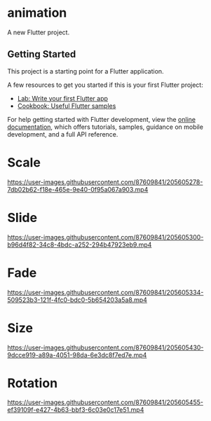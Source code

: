 # animation

A new Flutter project.

## Getting Started

This project is a starting point for a Flutter application.

A few resources to get you started if this is your first Flutter project:

- [Lab: Write your first Flutter app](https://docs.flutter.dev/get-started/codelab)
- [Cookbook: Useful Flutter samples](https://docs.flutter.dev/cookbook)

For help getting started with Flutter development, view the
[online documentation](https://docs.flutter.dev/), which offers tutorials,
samples, guidance on mobile development, and a full API reference.

# Scale


https://user-images.githubusercontent.com/87609841/205605278-7db02b62-f18e-465e-9e40-0f95a067a903.mp4


# Slide


https://user-images.githubusercontent.com/87609841/205605300-b96d4f82-34c8-4bdc-a252-294b47923eb9.mp4


# Fade


https://user-images.githubusercontent.com/87609841/205605334-509523b3-121f-4fc0-bdc0-5b654203a5a8.mp4


# Size


https://user-images.githubusercontent.com/87609841/205605430-9dcce919-a89a-4051-98da-6e3dc8f7ed7e.mp4


# Rotation


https://user-images.githubusercontent.com/87609841/205605455-ef39109f-e427-4b63-bbf3-6c03e0c17e51.mp4







